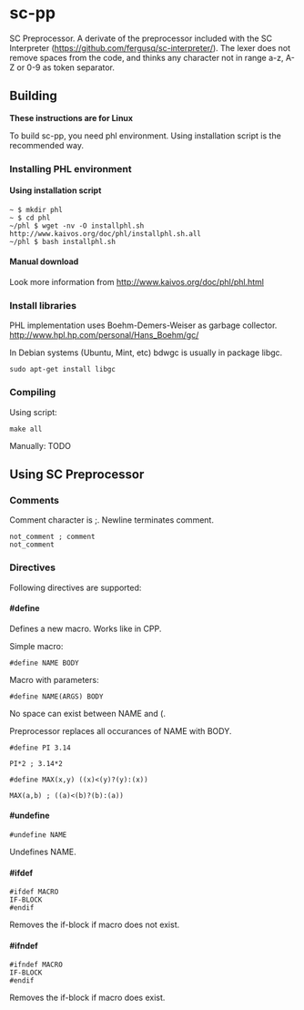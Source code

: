 sc-pp
=====

SC Preprocessor. A derivate of the preprocessor included with the SC Interpreter (<https://github.com/fergusq/sc-interpreter/>).
The lexer does not remove spaces from the code, and thinks any character not in range a-z, A-Z or 0-9 as token separator.

## Building

**These instructions are for Linux**

To build sc-pp, you need phl environment. Using installation script is the recommended way.

### Installing PHL environment

#### Using installation script

```
~ $ mkdir phl
~ $ cd phl
~/phl $ wget -nv -O installphl.sh http://www.kaivos.org/doc/phl/installphl.sh.all
~/phl $ bash installphl.sh
```

#### Manual download

Look more information from <http://www.kaivos.org/doc/phl/phl.html>

### Install libraries

PHL implementation uses Boehm-Demers-Weiser as garbage collector. <http://www.hpl.hp.com/personal/Hans_Boehm/gc/>

In Debian systems (Ubuntu, Mint, etc) bdwgc is usually in package libgc.

```
sudo apt-get install libgc
```

### Compiling

Using script:

```
make all
```

Manually: TODO

## Using SC Preprocessor

### Comments

Comment character is ;. Newline terminates comment.

```
not_comment ; comment
not_comment
```

### Directives

Following directives are supported:

#### #define

Defines a new macro. Works like in CPP.

Simple macro:

```
#define NAME BODY
```

Macro with parameters:

```
#define NAME(ARGS) BODY
```

No space can exist between NAME and (.

Preprocessor replaces all occurances of NAME with BODY.

```
#define PI 3.14

PI*2 ; 3.14*2

#define MAX(x,y) ((x)<(y)?(y):(x))

MAX(a,b) ; ((a)<(b)?(b):(a))
```

#### #undefine

```
#undefine NAME
```

Undefines NAME.

#### #ifdef

```
#ifdef MACRO
IF-BLOCK
#endif
```

Removes the if-block if macro does not exist.

#### #ifndef

```
#ifndef MACRO
IF-BLOCK
#endif
```

Removes the if-block if macro does exist.
